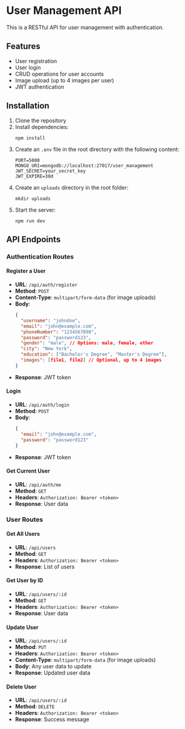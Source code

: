 # User Management API

This is a RESTful API for user management with authentication.

## Features

- User registration
- User login
- CRUD operations for user accounts
- Image upload (up to 4 images per user)
- JWT authentication

## Installation

1. Clone the repository
2. Install dependencies:
   ```
   npm install
   ```
3. Create an `.env` file in the root directory with the following content:
   ```
   PORT=5000
   MONGO_URI=mongodb://localhost:27017/user_management
   JWT_SECRET=your_secret_key
   JWT_EXPIRE=30d
   ```
4. Create an `uploads` directory in the root folder:
   ```
   mkdir uploads
   ```
5. Start the server:
   ```
   npm run dev
   ```

## API Endpoints

### Authentication Routes

#### Register a User
- **URL**: `/api/auth/register`
- **Method**: `POST`
- **Content-Type**: `multipart/form-data` (for image uploads)
- **Body**:
  ```json
  {
    "username": "johndoe",
    "email": "john@example.com",
    "phoneNumber": "1234567890",
    "password": "password123",
    "gender": "male", // Options: male, female, other
    "city": "New York",
    "education": ["Bachelor's Degree", "Master's Degree"],
    "images": [file1, file2] // Optional, up to 4 images
  }
  ```
- **Response**: JWT token

#### Login
- **URL**: `/api/auth/login`
- **Method**: `POST`
- **Body**:
  ```json
  {
    "email": "john@example.com",
    "password": "password123"
  }
  ```
- **Response**: JWT token

#### Get Current User
- **URL**: `/api/auth/me`
- **Method**: `GET`
- **Headers**: `Authorization: Bearer <token>`
- **Response**: User data

### User Routes

#### Get All Users
- **URL**: `/api/users`
- **Method**: `GET`
- **Headers**: `Authorization: Bearer <token>`
- **Response**: List of users

#### Get User by ID
- **URL**: `/api/users/:id`
- **Method**: `GET`
- **Headers**: `Authorization: Bearer <token>`
- **Response**: User data

#### Update User
- **URL**: `/api/users/:id`
- **Method**: `PUT`
- **Headers**: `Authorization: Bearer <token>`
- **Content-Type**: `multipart/form-data` (for image uploads)
- **Body**: Any user data to update
- **Response**: Updated user data

#### Delete User
- **URL**: `/api/users/:id`
- **Method**: `DELETE`
- **Headers**: `Authorization: Bearer <token>`
- **Response**: Success message 